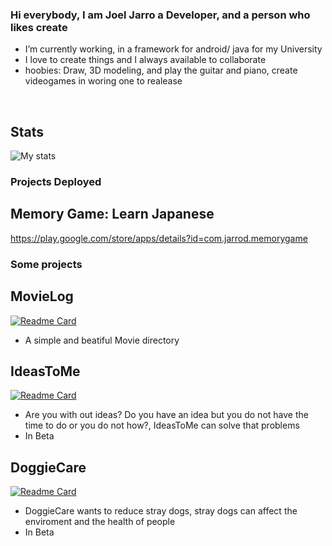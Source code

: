 ### Hi everybody, I am Joel Jarro a Developer, and a person who likes create

- I’m currently working, in a framework for android/ java for my University
- I love to create things and I always available to collaborate
- hoobies: Draw, 3D modeling, and play the guitar and piano, create videogames in woring one to realease

<br/>

## Stats
![My stats](https://github-readme-stats.vercel.app/api?username=H0OE&hide=contribs,prs&theme=dracula)

### Projects Deployed
## Memory Game: Learn Japanese
https://play.google.com/store/apps/details?id=com.jarrod.memorygame

### Some projects
## MovieLog
[![Readme Card](https://github-readme-stats.vercel.app/api/pin/?username=H0OE&repo=MovieLog&theme=dracula)](https://github.com/H0OE/MovieLog)
- A simple and beatiful Movie directory
## IdeasToMe
[![Readme Card](https://github-readme-stats.vercel.app/api/pin/?username=H0OE&repo=IdeasToMe&theme=dracula)](https://github.com/H0OE/IdeasToMe)
- Are you with out ideas? Do you have an idea but you do not have the time to do or you do not how?, IdeasToMe can solve that problems
- In Beta

## DoggieCare
[![Readme Card](https://github-readme-stats.vercel.app/api/pin/?username=cricripaz&repo=DoggieCare&theme=dracula)](https://github.com/cricripaz/DoggieCare)
- DoggieCare wants to reduce stray dogs, stray dogs can affect the enviroment and the health of people
- In Beta
